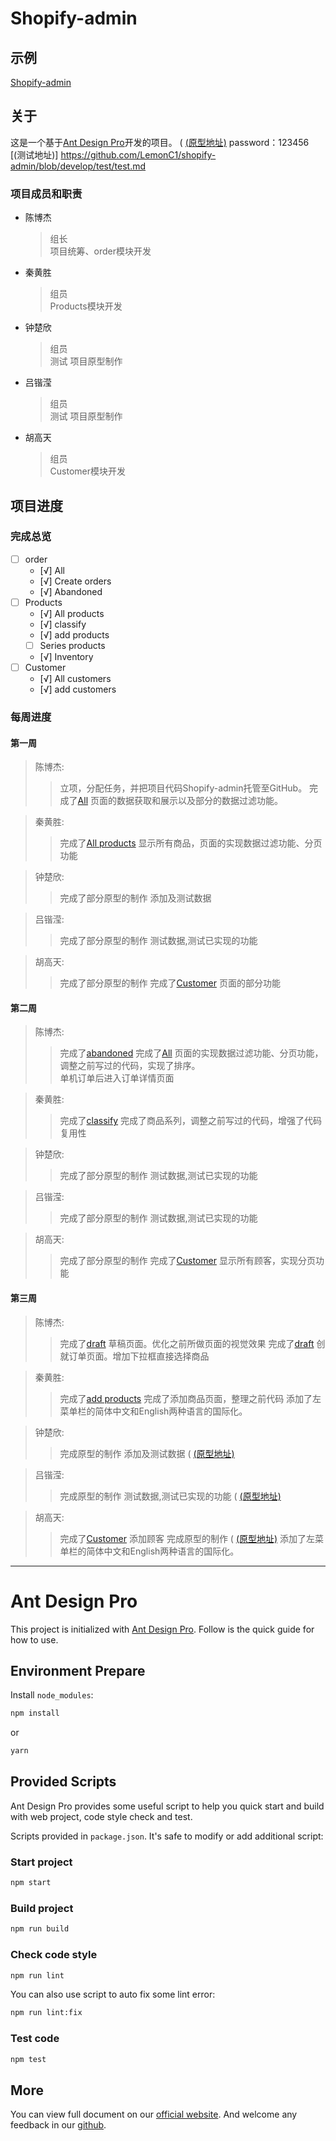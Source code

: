 # Shopify-admin

## 示例

[Shopify-admin](https://LemonC1.github.io/shopify-admin/)

## 关于

这是一个基于[Ant Design Pro](https://pro.ant.design)开发的项目。
( [(原型地址)](https://4n2j0y.axshare.com )   password：123456
[(测试地址)] https://github.com/LemonC1/shopify-admin/blob/develop/test/test.md



### 项目成员和职责

* 陈博杰
    > 组长  
    > 项目统筹、order模块开发
* 秦黄胜
    >组员  
    >Products模块开发
* 钟楚欣
    >组员  
	>测试
    >项目原型制作
* 吕锴滢
    >组员  
    >测试
	>项目原型制作
* 胡高天
    >组员  
	>Customer模块开发

## 项目进度

### 完成总览

 - [ ] order
    - [√] All
    - [√] Create orders
    - [√] Abandoned
 - [ ] Products
    - [√] All products
	- [√] classify
    - [√] add products
	- [ ] Series products
    - [√] Inventory
 - [ ] Customer
    - [√] All customers
    - [√] add customers

### 每周进度

#### 第一周

> 陈博杰:  
>   > 立项，分配任务，并把项目代码Shopify-admin托管至GitHub。
>   > 完成了[All](https://LemonC1.github.io/shopify-admin/#/order/all)
>   > 页面的数据获取和展示以及部分的数据过滤功能。  

> 秦黄胜:  
>   > 完成了[All products](https://LemonC1.github.io/shopify-admin/#/products/all-products) 
>   > 显示所有商品，页面的实现数据过滤功能、分页功能

> 钟楚欣:  
>   > 完成了部分原型的制作  添加及测试数据

> 吕锴滢:  
>   > 完成了部分原型的制作  测试数据,测试已实现的功能  

> 胡高天: 
>   > 完成了部分原型的制作 
>   > 完成了[Customer](https://LemonC1.github.io/shopify-admin/#/customer) 页面的部分功能 


#### 第二周

> 陈博杰:  
>   > 完成了[abandoned](https://LemonC1.github.io/shopify-admin/#/order/abandoned) 
>   > 完成了[All](https://LemonC1.github.io/shopify-admin/#/order/all) 页面的实现数据过滤功能、分页功能，调整之前写过的代码，实现了排序。  
>   > 单机订单后进入订单详情页面

> 秦黄胜:  
>   > 完成了[classify](https://LemonC1.github.io/shopify-admin/#/products/classify) 
>   > 完成了商品系列，调整之前写过的代码，增强了代码复用性

> 钟楚欣:  
>   > 完成了部分原型的制作  测试数据,测试已实现的功能 

> 吕锴滢:  
>   > 完成了部分原型的制作  测试数据,测试已实现的功能 

> 胡高天:  
>   > 完成了部分原型的制作 
>   > 完成了[Customer](https://LemonC1.github.io/shopify-admin/#/customer/all)  显示所有顾客，实现分页功能


#### 第三周

> 陈博杰:  
>   > 完成了[draft](https://LemonC1.github.io/shopify-admin/#/order/draft) 草稿页面。优化之前所做页面的视觉效果
>   > 完成了[draft](https://LemonC1.github.io/shopify-admin/#/order/draft/create) 创就订单页面。增加下拉框直接选择商品 

> 秦黄胜:  
>   > 完成了[add products](https://LemonC1.github.io/shopify-admin/#/products/add-products) 
>   > 完成了添加商品页面，整理之前代码
>   > 添加了左菜单栏的简体中文和English两种语言的国际化。  

> 钟楚欣:  
>   > 完成原型的制作  添加及测试数据
>   >  ( [(原型地址)](https://4n2j0y.axshare.com )

> 吕锴滢:  
>   > 完成原型的制作  测试数据,测试已实现的功能 
>   >  ( [(原型地址)](https://4n2j0y.axshare.com )

> 胡高天:
>   > 完成了[Customer](https://LemonC1.github.io/shopify-admin/#/customer/add)  添加顾客 
>   > 完成原型的制作 ( [(原型地址)](https://4n2j0y.axshare.com )
>   > 添加了左菜单栏的简体中文和English两种语言的国际化。

***

# Ant Design Pro

This project is initialized with [Ant Design Pro](https://pro.ant.design). Follow is the quick guide for how to use.

## Environment Prepare

Install `node_modules`:

```bash
npm install
```

or

```bash
yarn
```

## Provided Scripts

Ant Design Pro provides some useful script to help you quick start and build with web project, code style check and test.

Scripts provided in `package.json`. It's safe to modify or add additional script:

### Start project

```bash
npm start
```

### Build project

```bash
npm run build
```

### Check code style

```bash
npm run lint
```

You can also use script to auto fix some lint error:

```bash
npm run lint:fix
```

### Test code

```bash
npm test
```

## More

You can view full document on our [official website](https://pro.ant.design). And welcome any feedback in our [github](https://github.com/ant-design/ant-design-pro).
